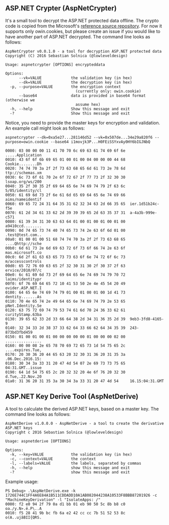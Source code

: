 
ASP.NET Crypter (AspNetCrypter)
-------------------------------

It's a small tool to decrypt the ASP.NET protected data offline. The crypto code is copied from the Microsoft's [reference source repository](https://github.com/Microsoft/referencesource). For now it supports only owin.cookies, but please create an issue if you would like to have another part of ASP.NET decrypted. The command line looks as follows:

```
AspNetCrypter v0.0.1.0 - a tool for decryption ASP.NET protected data
Copyright (C) 2016 Sebastian Solnica (@lowleveldesign)

Usage: aspnetcrypter [OPTIONS] encrypteddata

Options:
      --vk=VALUE             the validation key (in hex)
      --dk=VALUE             the decryption key (in hex)
  -p, --purpose=VALUE        the encryption context
                               (currently only: owin.cookie)
      --base64               data is provided in base64 format (otherwise we
                               assume hex)
  -h, --help                 Show this message and exit
  -?                         Show this message and exit
```

Notice, you need to provide the master keys for encryption and validation. An example call might look as follows:

```
aspnetcrypter --dk=0xa5e27...281146d52 --vk=0x507de...34e29a820f6 --purpose=owin.cookie --base64 i1movjk3P...H0FEiSSYxvAy0HY6bIGJNbQ

0000: 03 00 00 00 11 41 70 70 6c 69 63 61 74 69 6f 6e  .....Application
0010: 43 6f 6f 6b 69 65 01 00 01 00 04 00 00 00 44 68  Cookie........Dh
0020: 74 74 70 3a 2f 2f 73 63 68 65 6d 61 73 2e 78 6d  ttp://schemas.xm
0030: 6c 73 6f 61 70 2e 6f 72 67 2f 77 73 2f 32 30 30  lsoap.org/ws/200
0040: 35 2f 30 35 2f 69 64 65 6e 74 69 74 79 2f 63 6c  5/05/identity/cl
0050: 61 69 6d 73 2f 6e 61 6d 65 69 64 65 6e 74 69 66  aims/nameidentif
0060: 69 65 72 24 31 64 35 31 62 32 34 63 2d 66 35 65  ier.1d51b24c-f5e
0070: 61 2d 34 61 33 62 2d 39 39 39 65 2d 63 35 37 31  a-4a3b-999e-c571
0080: 61 39 34 31 30 63 63 64 01 00 01 00 01 00 01 00  a9410ccd........
0090: 0d 74 65 73 74 40 74 65 73 74 2e 63 6f 6d 01 00  .test@test.com..
00a0: 01 00 01 00 51 68 74 74 70 3a 2f 2f 73 63 68 65  ....Qhttp://sche
00b0: 6d 61 73 2e 6d 69 63 72 6f 73 6f 66 74 2e 63 6f  mas.microsoft.co
00c0: 6d 2f 61 63 63 65 73 73 63 6f 6e 74 72 6f 6c 73  m/accesscontrols
00d0: 65 72 76 69 63 65 2f 32 30 31 30 2f 30 37 2f 63  ervice/2010/07/c
00e0: 6c 61 69 6d 73 2f 69 64 65 6e 74 69 74 79 70 72  laims/identitypr
00f0: 6f 76 69 64 65 72 10 41 53 50 2e 4e 45 54 20 49  ovider.ASP.NET.I
0100: 64 65 6e 74 69 74 79 01 00 01 00 01 00 1d 41 73  dentity.......As
0110: 70 4e 65 74 2e 49 64 65 6e 74 69 74 79 2e 53 65  pNet.Identity.Se
0120: 63 75 72 69 74 79 53 74 61 6d 70 24 36 33 62 61  curityStamp.63ba
0130: 39 65 62 33 2d 33 66 64 38 2d 34 31 36 35 2d 39  9eb3-3fd8-4165-9
0140: 32 34 33 2d 38 37 33 62 64 33 66 62 64 34 35 39  243-873bd3fbd459
0150: 01 00 01 00 01 00 00 00 00 00 01 00 00 00 02 00  ................
0160: 00 00 08 2e 65 78 70 69 72 65 73 1d 54 75 65 2c  ....expires.Tue,
0170: 20 30 36 20 44 65 63 20 32 30 31 36 20 31 35 3a  .06.Dec.2016.15:
0180: 30 34 3a 33 31 20 47 4d 54 07 2e 69 73 73 75 65  04:31.GMT..issue
0190: 64 1d 54 75 65 2c 20 32 32 20 4e 6f 76 20 32 30  d.Tue,.22.Nov.20
01a0: 31 36 20 31 35 3a 30 34 3a 33 31 20 47 4d 54     16.15:04:31.GMT
```

ASP.NET Key Derive Tool (AspNetDerive)
-------------------------------------

A tool to calculate the derived ASP.NET keys, based on a master key. The command line looks as follows:

```
AspNetDerive v1.0.0.0 - AspNetDerive - a tool to create the derivative ASP.NET keys
Copyright c 2016 Sebastian Solnica (@lowleveldesign)

Usage: aspnetderive [OPTIONS]

Options:
  -k, --key=VALUE            the validation key (in hex)
  -c, --context=VALUE        the context
  -l, --labels=VALUE         the labels, separated by commas
  -h, --help                 show this message and exit
  -?                         show this message and exit
```

Example usage:

```
PS Debug> .\AspNetDerive.exe -k 1726E744C1FF4A6E84A1B511CDDADD10A1AB082044238A10533F8BBB87201926 -c "MachineKeyDerivation" -l "IsolateApps: /"
0000: f2 e0 94 2f 79 0a d1 bb 01 eb 90 50 5c 8b b8 c0  oa./y.N».ë.P\..A
0010: f5 28 41 9b bc fb 6a e2 42 cc cc 7b 51 52 53 8c  o(A..ujâBII{QRS.
```
